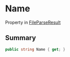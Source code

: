 # Name

Property in [FileParseResult](/api/csharp/yarn.compiler.fileparseresult.md)

## Summary



```csharp
public string Name { get; }
```

